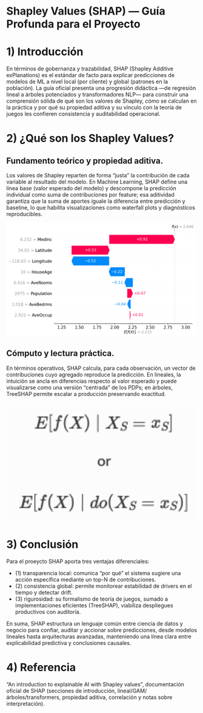 # Shapley Values (SHAP) — Guía Profunda para el Proyecto

# 1) Introducción
En términos de gobernanza y trazabilidad, SHAP (Shapley Additive exPlanations) es el estándar de facto para explicar predicciones de modelos de ML a nivel local (por cliente) y global (patrones en la población). La guía oficial presenta una progresión didáctica —de regresión lineal a árboles potenciados y transformadores NLP— para construir una comprensión sólida de qué son los valores de Shapley, cómo se calculan en la práctica y por qué su propiedad aditiva y su vínculo con la teoría de juegos les confieren consistencia y auditabilidad operacional.

# 2) ¿Qué son los Shapley Values?

## Fundamento teórico y propiedad aditiva.
Los valores de Shapley reparten de forma “justa” la contribución de cada variable al resultado del modelo. En Machine Learning, SHAP define una línea base (valor esperado del modelo) y descompone la predicción individual como suma de contribuciones por feature; esa aditividad garantiza que la suma de aportes iguale la diferencia entre predicción y baseline, lo que habilita visualizaciones como waterfall plots y diagnósticos reproducibles.

<img src="../assets/Shap_Values.png" alt="Image Alt Text" width="500"/>

## Cómputo y lectura práctica.
En términos operativos, SHAP calcula, para cada observación, un vector de contribuciones cuyo agregado reproduce la predicción. En lineales, la intuición se ancla en diferencias respecto al valor esperado y puede visualizarse como una versión “centrada” de los PDPs; en árboles, TreeSHAP permite escalar a producción preservando exactitud. 

<img src="../assets/Ecuacion_Shap.png" alt="Image Alt Text" width="500"/>

# 3) Conclusión
Para el proeycto SHAP aporta tres ventajas diferenciales: 
* (1) transparencia local: comunica “por qué” el sistema sugiere una acción específica mediante un top-N de contribuciones. 
* (2) consistencia global: permite monitorear estabilidad de drivers en el tiempo y detectar drift.
* (3) rigurosidad: su formalismo de teoría de juegos, sumado a implementaciones eficientes (TreeSHAP), viabiliza despliegues productivos con auditoría. 

En suma, SHAP estructura un lenguaje común entre ciencia de datos y negocio para confiar, auditar y accionar sobre predicciones, desde modelos lineales hasta arquitecturas avanzadas, manteniendo una línea clara entre explicabilidad predictiva y conclusiones causales.

# 4) Referencia
“An introduction to explainable AI with Shapley values”, documentación oficial de SHAP (secciones de introducción, lineal/GAM/árboles/transformers, propiedad aditiva, correlación y notas sobre interpretación).
